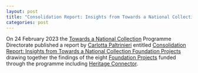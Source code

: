 ```yaml
---
layout: post
title: "Consolidation Report: Insights from Towards a National Collection Foundation Projects"
categories: post
---
```


On 24 February 2023 the [Towards a National Collection](https://www.nationalcollection.org.uk) Programme Directorate published a report by [Carlotta Paltrinieri](https://orcid.org/0000-0002-6587-3641) entitled [Consolidation Report: Insights from Towards a National Collection Foundation Projects](https://doi.org/10.5281/zenodo.7674815) drawing together the findings of the eight [Foundation Projects](https://www.nationalcollection.org.uk/Foundation-Projects) funded through the programme including [Heritage Connector](https://www.sciencemuseumgroup.org.uk/project/heritage-connector/).

